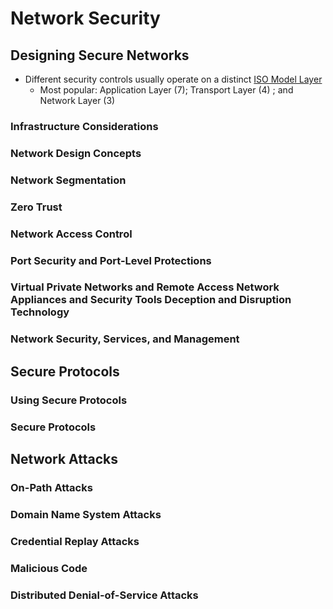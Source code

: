 # Network Security

## Designing Secure Networks
* Different security controls usually operate on a distinct [ISO Model Layer](<../../computer-networks#The 7 Layers>)
  * Most popular: Application Layer (7); Transport Layer (4) ; and Network Layer (3)

### Infrastructure Considerations

### Network Design Concepts
### Network Segmentation
### Zero Trust
### Network Access Control
### Port Security and Port-Level Protections
### Virtual Private Networks and Remote Access Network Appliances and Security Tools Deception and Disruption Technology
### Network Security, Services, and Management

## Secure Protocols
### Using Secure Protocols
### Secure Protocols

## Network Attacks
### On-Path Attacks
### Domain Name System Attacks
### Credential Replay Attacks
### Malicious Code
### Distributed Denial-of-Service Attacks
